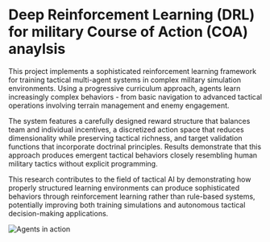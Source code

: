 # Deep Reinforcement Learning (DRL) for military Course of Action (COA) anaylsis

This project implements a sophisticated reinforcement learning framework for training tactical multi-agent systems in complex military simulation environments. Using a progressive curriculum approach, agents learn increasingly complex behaviors - from basic navigation to advanced tactical operations involving terrain management and enemy engagement.

The system features a carefully designed reward structure that balances team and individual incentives, a discretized action space that reduces dimensionality while preserving tactical richness, and target validation functions that incorporate doctrinal principles. Results demonstrate that this approach produces emergent tactical behaviors closely resembling human military tactics without explicit programming.

This research contributes to the field of tactical AI by demonstrating how properly structured learning environments can produce sophisticated behaviors through reinforcement learning rather than rule-based systems, potentially improving both training simulations and autonomous tactical decision-making applications.

![Agents in action]([https://github.com/ModSim-Steve/EEL_6812_Project/blob/main/Demos/Scen1Episode.mp4])
